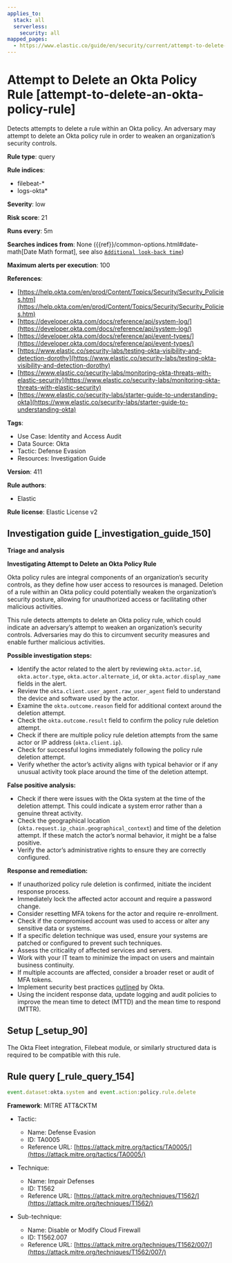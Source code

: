 ```yaml
---
applies_to:
  stack: all
  serverless:
    security: all
mapped_pages:
  - https://www.elastic.co/guide/en/security/current/attempt-to-delete-an-okta-policy-rule.html
---
```


# Attempt to Delete an Okta Policy Rule [attempt-to-delete-an-okta-policy-rule]

Detects attempts to delete a rule within an Okta policy. An adversary may attempt to delete an Okta policy rule in order to weaken an organization’s security controls.

**Rule type**: query

**Rule indices**:

* filebeat-*
* logs-okta*

**Severity**: low

**Risk score**: 21

**Runs every**: 5m

**Searches indices from**: None ({{ref}}/common-options.html#date-math[Date Math format], see also [`Additional look-back time`](docs-content://solutions/security/detect-and-alert/create-detection-rule.md#rule-schedule))

**Maximum alerts per execution**: 100

**References**:

* [https://help.okta.com/en/prod/Content/Topics/Security/Security_Policies.htm](https://help.okta.com/en/prod/Content/Topics/Security/Security_Policies.htm)
* [https://developer.okta.com/docs/reference/api/system-log/](https://developer.okta.com/docs/reference/api/system-log/)
* [https://developer.okta.com/docs/reference/api/event-types/](https://developer.okta.com/docs/reference/api/event-types/)
* [https://www.elastic.co/security-labs/testing-okta-visibility-and-detection-dorothy](https://www.elastic.co/security-labs/testing-okta-visibility-and-detection-dorothy)
* [https://www.elastic.co/security-labs/monitoring-okta-threats-with-elastic-security](https://www.elastic.co/security-labs/monitoring-okta-threats-with-elastic-security)
* [https://www.elastic.co/security-labs/starter-guide-to-understanding-okta](https://www.elastic.co/security-labs/starter-guide-to-understanding-okta)

**Tags**:

* Use Case: Identity and Access Audit
* Data Source: Okta
* Tactic: Defense Evasion
* Resources: Investigation Guide

**Version**: 411

**Rule authors**:

* Elastic

**Rule license**: Elastic License v2

## Investigation guide [_investigation_guide_150]

**Triage and analysis**

**Investigating Attempt to Delete an Okta Policy Rule**

Okta policy rules are integral components of an organization’s security controls, as they define how user access to resources is managed. Deletion of a rule within an Okta policy could potentially weaken the organization’s security posture, allowing for unauthorized access or facilitating other malicious activities.

This rule detects attempts to delete an Okta policy rule, which could indicate an adversary’s attempt to weaken an organization’s security controls. Adversaries may do this to circumvent security measures and enable further malicious activities.

**Possible investigation steps:**

* Identify the actor related to the alert by reviewing `okta.actor.id`, `okta.actor.type`, `okta.actor.alternate_id`, or `okta.actor.display_name` fields in the alert.
* Review the `okta.client.user_agent.raw_user_agent` field to understand the device and software used by the actor.
* Examine the `okta.outcome.reason` field for additional context around the deletion attempt.
* Check the `okta.outcome.result` field to confirm the policy rule deletion attempt.
* Check if there are multiple policy rule deletion attempts from the same actor or IP address (`okta.client.ip`).
* Check for successful logins immediately following the policy rule deletion attempt.
* Verify whether the actor’s activity aligns with typical behavior or if any unusual activity took place around the time of the deletion attempt.

**False positive analysis:**

* Check if there were issues with the Okta system at the time of the deletion attempt. This could indicate a system error rather than a genuine threat activity.
* Check the geographical location (`okta.request.ip_chain.geographical_context`) and time of the deletion attempt. If these match the actor’s normal behavior, it might be a false positive.
* Verify the actor’s administrative rights to ensure they are correctly configured.

**Response and remediation:**

* If unauthorized policy rule deletion is confirmed, initiate the incident response process.
* Immediately lock the affected actor account and require a password change.
* Consider resetting MFA tokens for the actor and require re-enrollment.
* Check if the compromised account was used to access or alter any sensitive data or systems.
* If a specific deletion technique was used, ensure your systems are patched or configured to prevent such techniques.
* Assess the criticality of affected services and servers.
* Work with your IT team to minimize the impact on users and maintain business continuity.
* If multiple accounts are affected, consider a broader reset or audit of MFA tokens.
* Implement security best practices [outlined](https://www.okta.com/blog/2019/10/9-admin-best-practices-to-keep-your-org-secure/) by Okta.
* Using the incident response data, update logging and audit policies to improve the mean time to detect (MTTD) and the mean time to respond (MTTR).


## Setup [_setup_90]

The Okta Fleet integration, Filebeat module, or similarly structured data is required to be compatible with this rule.


## Rule query [_rule_query_154]

```js
event.dataset:okta.system and event.action:policy.rule.delete
```

**Framework**: MITRE ATT&CKTM

* Tactic:

    * Name: Defense Evasion
    * ID: TA0005
    * Reference URL: [https://attack.mitre.org/tactics/TA0005/](https://attack.mitre.org/tactics/TA0005/)

* Technique:

    * Name: Impair Defenses
    * ID: T1562
    * Reference URL: [https://attack.mitre.org/techniques/T1562/](https://attack.mitre.org/techniques/T1562/)

* Sub-technique:

    * Name: Disable or Modify Cloud Firewall
    * ID: T1562.007
    * Reference URL: [https://attack.mitre.org/techniques/T1562/007/](https://attack.mitre.org/techniques/T1562/007/)



